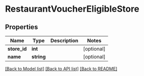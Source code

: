 # RestaurantVoucherEligibleStore

## Properties
Name | Type | Description | Notes
------------ | ------------- | ------------- | -------------
**store_id** | **int** |  | [optional] 
**name** | **string** |  | [optional] 

[[Back to Model list]](../README.md#documentation-for-models) [[Back to API list]](../README.md#documentation-for-api-endpoints) [[Back to README]](../README.md)


